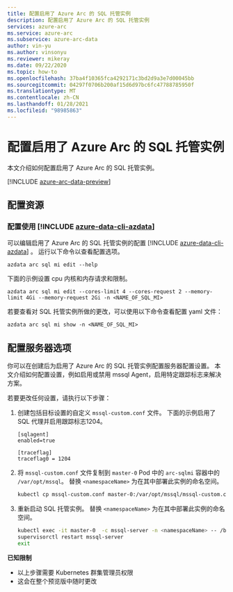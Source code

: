 ```yaml
---
title: 配置启用了 Azure Arc 的 SQL 托管实例
description: 配置启用了 Azure Arc 的 SQL 托管实例
services: azure-arc
ms.service: azure-arc
ms.subservice: azure-arc-data
author: vin-yu
ms.author: vinsonyu
ms.reviewer: mikeray
ms.date: 09/22/2020
ms.topic: how-to
ms.openlocfilehash: 37ba4f10365fca4292171c3bd2d9a3e7d00045bb
ms.sourcegitcommit: 04297f0706b200af15d6d97bc6fc47788785950f
ms.translationtype: MT
ms.contentlocale: zh-CN
ms.lasthandoff: 01/28/2021
ms.locfileid: "98985863"
---
```

# <a name="configure-azure-arc-enabled-sql-managed-instance"></a>配置启用了 Azure Arc 的 SQL 托管实例

本文介绍如何配置启用了 Azure Arc 的 SQL 托管实例。

[!INCLUDE [azure-arc-data-preview](../../../includes/azure-arc-data-preview.md)]

## <a name="configure-resources"></a>配置资源

### <a name="configure-using-azure-data-cli-azdata"></a>配置使用 [!INCLUDE [azure-data-cli-azdata](../../../includes/azure-data-cli-azdata.md)]

可以编辑启用了 Azure Arc 的 SQL 托管实例的配置 [!INCLUDE [azure-data-cli-azdata](../../../includes/azure-data-cli-azdata.md)] 。 运行以下命令以查看配置选项。 

```
azdata arc sql mi edit --help
```

下面的示例设置 cpu 内核和内存请求和限制。

```
azdata arc sql mi edit --cores-limit 4 --cores-request 2 --memory-limit 4Gi --memory-request 2Gi -n <NAME_OF_SQL_MI>
```

若要查看对 SQL 托管实例所做的更改，可以使用以下命令查看配置 yaml 文件：

```
azdata arc sql mi show -n <NAME_OF_SQL_MI>
```

## <a name="configure-server-options"></a>配置服务器选项

你可以在创建后为启用了 Azure Arc 的 SQL 托管实例配置服务器配置设置。 本文介绍如何配置设置，例如启用或禁用 mssql Agent，启用特定跟踪标志来解决方案。

若要更改任何设置，请执行以下步骤：

1. 创建包括目标设置的自定义 `mssql-custom.conf` 文件。 下面的示例启用了 SQL 代理并启用跟踪标志1204。

   ```
   [sqlagent]
   enabled=true
   
   [traceflag]
   traceflag0 = 1204
   ```

1. 将 `mssql-custom.conf` 文件复制到 `master-0` Pod 中的 `arc-sqlmi` 容器中的 `/var/opt/mssql`。 替换 `<namespaceName>` 为在其中部署此实例的命名空间。

   ```bash
   kubectl cp mssql-custom.conf master-0:/var/opt/mssql/mssql-custom.conf -c mssql-server -n <namespaceName>
   ```

1. 重新启动 SQL 托管实例。  替换 `<namespaceName>` 为在其中部署此实例的命名空间。

   ```bash
   kubectl exec -it master-0  -c mssql-server -n <namespaceName> -- /bin/bash
   supervisorctl restart mssql-server
   exit
   ```


**已知限制**
- 以上步骤需要 Kubernetes 群集管理员权限
- 这会在整个预览版中随时更改
